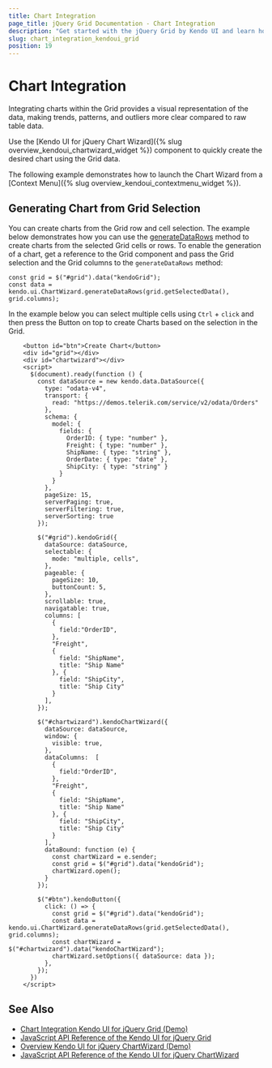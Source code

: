 ```yaml
---
title: Chart Integration
page_title: jQuery Grid Documentation - Chart Integration
description: "Get started with the jQuery Grid by Kendo UI and learn how to quickly create the desired chart using the Grid datae."
slug: chart_integration_kendoui_grid
position: 19
---
```


# Chart Integration

Integrating charts within the Grid provides a visual representation of the data, making trends, patterns, and outliers more clear compared to raw table data.

Use the [Kendo UI for jQuery Chart Wizard]({% slug overview_kendoui_chartwizard_widget %}) component to quickly create the desired chart using the Grid data.

The following example demonstrates how to launch the Chart Wizard from a [Context Menu]({% slug overview_kendoui_contextmenu_widget %}).


## Generating Chart from Grid Selection

You can create charts from the Grid row and cell selection. 
The example below demonstrates how you can use the [generateDataRows](/api/javascript/ui/chartwizard/methods/generatedatarows) method to create charts from the selected Grid cells or rows. 
To enable the generation of a chart, get a reference to the Grid component and pass the Grid selection and the Grid columns to the `generateDataRows` method:

```
const grid = $("#grid").data("kendoGrid");
const data = kendo.ui.ChartWizard.generateDataRows(grid.getSelectedData(), grid.columns);
```

In the example below you can select multiple cells using `Ctrl` + `click` and then press the Button on top to create Charts based on the selection in the Grid. 

```dojo
    <button id="btn">Create Chart</button>
    <div id="grid"></div>
    <div id="chartwizard"></div>
    <script>
      $(document).ready(function () {
        const dataSource = new kendo.data.DataSource({
          type: "odata-v4",
          transport: {
            read: "https://demos.telerik.com/service/v2/odata/Orders"
          },
          schema: {
            model: {
              fields: {
                OrderID: { type: "number" },
                Freight: { type: "number" },
                ShipName: { type: "string" },
                OrderDate: { type: "date" },
                ShipCity: { type: "string" }
              }
            }
          },
          pageSize: 15,
          serverPaging: true,
          serverFiltering: true,
          serverSorting: true
        });

        $("#grid").kendoGrid({
          dataSource: dataSource,
          selectable: {
            mode: "multiple, cells",
          },
          pageable: {
            pageSize: 10,
            buttonCount: 5,
          },
          scrollable: true,
          navigatable: true,
          columns: [
            {
              field:"OrderID",
            },
            "Freight",
            {
              field: "ShipName",
              title: "Ship Name"
            }, {
              field: "ShipCity",
              title: "Ship City"
            }
          ],
        });

        $("#chartwizard").kendoChartWizard({
          dataSource: dataSource,
          window: {
            visible: true,
          },
          dataColumns:  [
            {
              field:"OrderID",
            },
            "Freight",
            {
              field: "ShipName",
              title: "Ship Name"
            }, {
              field: "ShipCity",
              title: "Ship City"
            }
          ],
          dataBound: function (e) {
            const chartWizard = e.sender;
            const grid = $("#grid").data("kendoGrid");
            chartWizard.open();
          }
        });

        $("#btn").kendoButton({
          click: () => {
            const grid = $("#grid").data("kendoGrid");
            const data = kendo.ui.ChartWizard.generateDataRows(grid.getSelectedData(), grid.columns);
            const chartWizard = $("#chartwizard").data("kendoChartWizard");
            chartWizard.setOptions({ dataSource: data });
          },
        });
      })
    </script>
```


## See Also

* [Chart Integration Kendo UI for jQuery Grid (Demo)](https://demos.telerik.com/kendo-ui/grid/chart-integration)
* [JavaScript API Reference of the Kendo UI for jQuery Grid](/api/javascript/ui/grid)
* [Overview Kendo UI for jQuery ChartWizard (Demo)](https://demos.telerik.com/kendo-ui/chartwizard/index)
* [JavaScript API Reference of the Kendo UI for jQuery ChartWizard](/api/javascript/ui/chartwizard)

